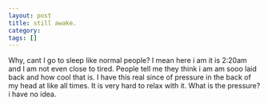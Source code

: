 ```yaml
---
layout: post
title: still awake.
category: 
tags: []
---
```



Why, cant I go to sleep like normal people?  I mean here i am it is
2:20am and I am not even close to tired.  People tell me they think i am
am sooo laid back and how cool that is.  I have this real since of
pressure in the back of my head at like all times.  It is very
hard to relax with it.  What is the pressure? i have no idea.
